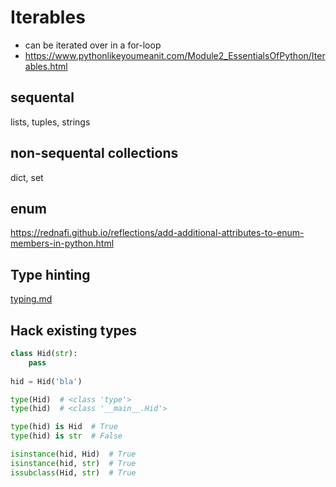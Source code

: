 # Iterables
* can be iterated over in a for-loop
* https://www.pythonlikeyoumeanit.com/Module2_EssentialsOfPython/Iterables.html

## sequental
lists, tuples, strings
## non-sequental collections
dict, set
## enum
https://rednafi.github.io/reflections/add-additional-attributes-to-enum-members-in-python.html


## Type hinting
[typing.md](typing.md)

## Hack existing types
```python
class Hid(str):
    pass
   
hid = Hid('bla')

type(Hid)  # <class 'type'>
type(hid)  # <class '__main__.Hid'>

type(hid) is Hid  # True
type(hid) is str  # False

isinstance(hid, Hid)  # True
isinstance(hid, str)  # True
issubclass(Hid, str)  # True

```
